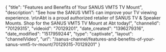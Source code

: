 {
    "title": "Features and Benefits of Your SANUS VMT5 TV Mount",
    "description": "See how the SANUS VMT5 can improve your TV viewing experience. \n\nAbt is a proud authorized retailer of SANUS TV & Speaker Mounts. Shop for the SANUS VMT5 TV Mount at Abt today!",
    "channelid": "70129315",
    "videoid": "70129201",
    "date_created": "1396279316",
    "date_modified": "1517959244",
    "type": "captivate",
    "layout": "channelVideo",
    "url": "\/sanus-channel\/features-and-benefits-of-your-sanus-vmt5-tv-mount\/70129315-70129201"
}